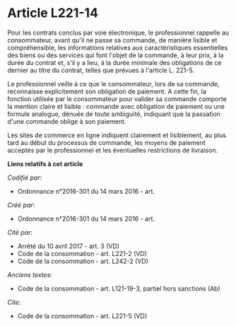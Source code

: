 # Article L221-14

Pour les contrats conclus par voie électronique, le professionnel rappelle au consommateur, avant qu'il ne passe sa commande,
de manière lisible et compréhensible, les informations relatives aux caractéristiques essentielles des biens ou des services
qui font l'objet de la commande, à leur prix, à la durée du contrat et, s'il y a lieu, à la durée minimale des obligations de
ce dernier au titre du contrat, telles que prévues à l'article L. 221-5. 

Le professionnel veille à ce que le consommateur, lors de sa commande, reconnaisse explicitement son obligation de paiement.
A cette fin, la fonction utilisée par le consommateur pour valider sa commande comporte la mention claire et lisible :
commande avec obligation de paiement ou une formule analogue, dénuée de toute ambiguïté, indiquant que la passation d'une
commande oblige à son paiement. 

Les sites de commerce en ligne indiquent clairement et lisiblement, au plus tard au début du processus de commande, les
moyens de paiement acceptés par le professionnel et les éventuelles restrictions de livraison.

**Liens relatifs à cet article**

_Codifié par_:

  - Ordonnance n°2016-301 du 14 mars 2016 - art.

_Créé par_:

  - Ordonnance n°2016-301 du 14 mars 2016 - art.

_Cité par_:

  - Arrêté du 10 avril 2017 - art. 3 (VD)
  - Code de la consommation - art. L221-2 (VD)
  - Code de la consommation - art. L242-2 (VD)

_Anciens textes_:

  - Code de la consommation - art. L121-19-3, partiel hors sanctions (Ab)

_Cite_:

  - Code de la consommation - art. L221-5 (VD)
